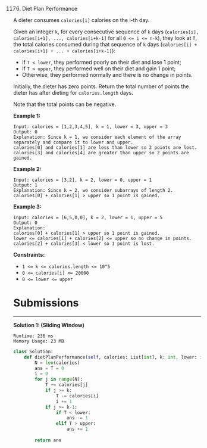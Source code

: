 1176. Diet Plan Performance

A dieter consumes `calories[i]` calories on the i-th day. 

Given an integer `k`, for every consecutive sequence of `k` days (`calories[i], calories[i+1], ..., calories[i+k-1]` for all `0 <= i <= n-k`), they look at `T`, the total calories consumed during that sequence of `k` days (`calories[i] + calories[i+1] + ... + calories[i+k-1]`):

* If `T < lower`, they performed poorly on their diet and lose 1 point; 
* If `T > upper`, they performed well on their diet and gain 1 point;
* Otherwise, they performed normally and there is no change in points.

Initially, the dieter has zero points. Return the total number of points the dieter has after dieting for `calories.length` days.

Note that the total points can be negative.

 

**Example 1:**
```
Input: calories = [1,2,3,4,5], k = 1, lower = 3, upper = 3
Output: 0
Explanation: Since k = 1, we consider each element of the array separately and compare it to lower and upper.
calories[0] and calories[1] are less than lower so 2 points are lost.
calories[3] and calories[4] are greater than upper so 2 points are gained.
```

**Example 2:**
```
Input: calories = [3,2], k = 2, lower = 0, upper = 1
Output: 1
Explanation: Since k = 2, we consider subarrays of length 2.
calories[0] + calories[1] > upper so 1 point is gained.
```

**Example 3:**
```
Input: calories = [6,5,0,0], k = 2, lower = 1, upper = 5
Output: 0
Explanation:
calories[0] + calories[1] > upper so 1 point is gained.
lower <= calories[1] + calories[2] <= upper so no change in points.
calories[2] + calories[3] < lower so 1 point is lost.
```

**Constraints:**

* `1 <= k <= calories.length <= 10^5`
* `0 <= calories[i] <= 20000`
* `0 <= lower <= upper`

# Submissions
---
**Solution 1: (Sliding Window)**
```
Runtime: 236 ms
Memory Usage: 23 MB
```
```python
class Solution:
    def dietPlanPerformance(self, calories: List[int], k: int, lower: int, upper: int) -> int:
        N = len(calories)
        ans = T = 0
        i = 0
        for j in range(N):
            T += calories[j]
            if j >= k:
                T -= calories[i]
                i += 1
            if j >= k-1:
                if T < lower:
                    ans -= 1
                elif T > upper:
                    ans += 1
                
        return ans
```
